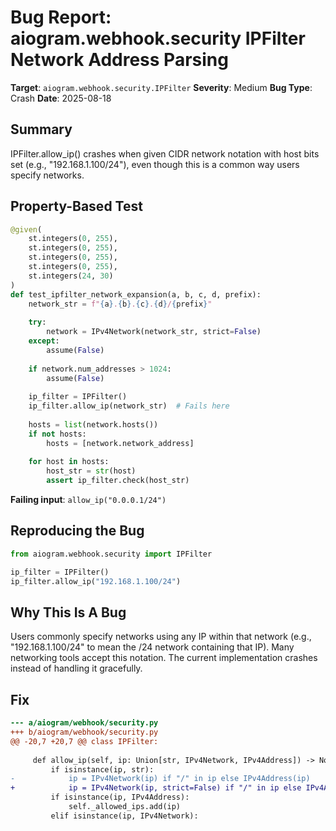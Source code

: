 # Bug Report: aiogram.webhook.security IPFilter Network Address Parsing

**Target**: `aiogram.webhook.security.IPFilter`
**Severity**: Medium
**Bug Type**: Crash
**Date**: 2025-08-18

## Summary

IPFilter.allow_ip() crashes when given CIDR network notation with host bits set (e.g., "192.168.1.100/24"), even though this is a common way users specify networks.

## Property-Based Test

```python
@given(
    st.integers(0, 255),
    st.integers(0, 255),
    st.integers(0, 255),
    st.integers(0, 255),
    st.integers(24, 30)
)
def test_ipfilter_network_expansion(a, b, c, d, prefix):
    network_str = f"{a}.{b}.{c}.{d}/{prefix}"
    
    try:
        network = IPv4Network(network_str, strict=False)
    except:
        assume(False)
    
    if network.num_addresses > 1024:
        assume(False)
    
    ip_filter = IPFilter()
    ip_filter.allow_ip(network_str)  # Fails here
    
    hosts = list(network.hosts())
    if not hosts:
        hosts = [network.network_address]
    
    for host in hosts:
        host_str = str(host)
        assert ip_filter.check(host_str)
```

**Failing input**: `allow_ip("0.0.0.1/24")`

## Reproducing the Bug

```python
from aiogram.webhook.security import IPFilter

ip_filter = IPFilter()
ip_filter.allow_ip("192.168.1.100/24")
```

## Why This Is A Bug

Users commonly specify networks using any IP within that network (e.g., "192.168.1.100/24" to mean the /24 network containing that IP). Many networking tools accept this notation. The current implementation crashes instead of handling it gracefully.

## Fix

```diff
--- a/aiogram/webhook/security.py
+++ b/aiogram/webhook/security.py
@@ -20,7 +20,7 @@ class IPFilter:
 
     def allow_ip(self, ip: Union[str, IPv4Network, IPv4Address]) -> None:
         if isinstance(ip, str):
-            ip = IPv4Network(ip) if "/" in ip else IPv4Address(ip)
+            ip = IPv4Network(ip, strict=False) if "/" in ip else IPv4Address(ip)
         if isinstance(ip, IPv4Address):
             self._allowed_ips.add(ip)
         elif isinstance(ip, IPv4Network):
```